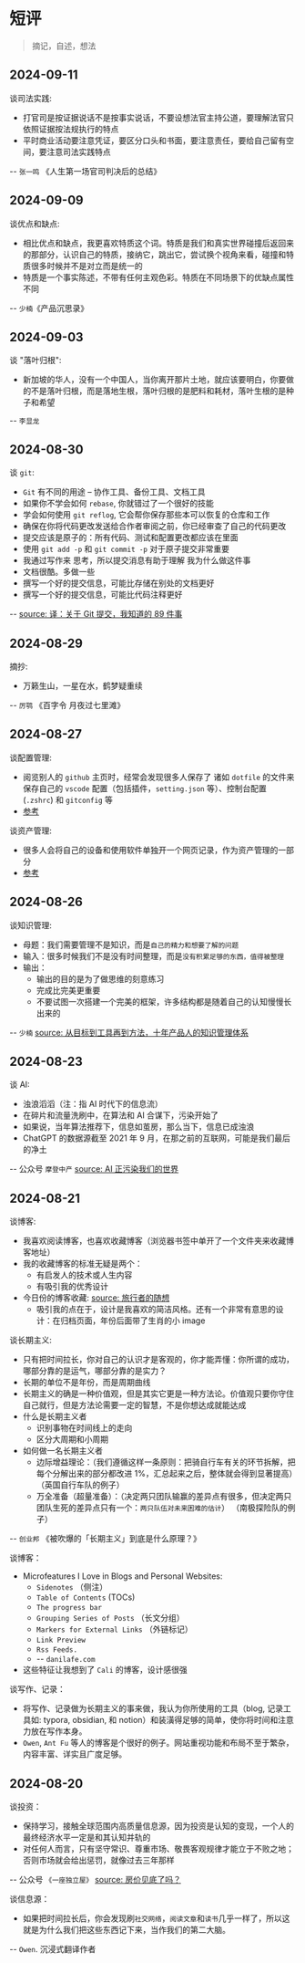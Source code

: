 # 短评

> 摘记，自述，想法

## 2024-09-11

谈司法实践:

- 打官司是按证据说话不是按事实说话，不要设想法官主持公道，要理解法官只依照证据按法规执行的特点
- 平时商业活动要注意凭证，要区分口头和书面，要注意责任，要给自己留有空间，要注意司法实践特点

-- `张一鸣` 《人生第一场官司判决后的总结》

## 2024-09-09

谈优点和缺点:

- 相比优点和缺点，我更喜欢特质这个词。特质是我们和真实世界碰撞后返回来的那部分，认识自己的特质，接纳它，跳出它，尝试换个视角来看，碰撞和特质很多时候并不是对立而是统一的
- 特质是一个事实陈述，不带有任何主观色彩。特质在不同场景下的优缺点属性不同

-- `少楠`《产品沉思录》

## 2024-09-03

谈 "落叶归根":

- 新加坡的华人，没有一个中国人，当你离开那片土地，就应该要明白，你要做的不是落叶归根，而是落地生根，落叶归根的是肥料和耗材，落叶生根的是种子和希望

-- `李显龙`

## 2024-08-30

谈 `git`:

- `Git` 有不同的用途 – 协作工具、备份工具、文档工具
- 如果你不学会如何 `rebase`, 你就错过了一个很好的技能
- 学会如何使用 `git reflog`, 它会帮你保存那些本可以恢复的仓库和工作
- 确保在你将代码更改发送给合作者审阅之前，你已经审查了自己的代码更改
- 提交应该是原子的：所有代码、测试和配置更改都应该在里面
- 使用 `git add -p` 和 `git commit -p` 对于原子提交非常重要
- 我通过写作来 思考，所以提交消息有助于理解 我为什么做这件事
- 文档很酷。多做一些
- 撰写一个好的提交信息，可能比存储在别处的文档更好
- 撰写一个好的提交信息，可能比代码注释更好

-- [source: 译：关于 Git 提交，我知道的 89 件事](https://sorrycc.com/things-know-commits/)

## 2024-08-29

摘抄:

- 万籁生山，一星在水，鹤梦疑重续

-- `厉鹗` 《百字令 月夜过七里滩》

## 2024-08-27

谈配置管理:

- 阅览别人的 `github` 主页时，经常会发现很多人保存了 诸如 `dotfile` 的文件来保存自己的 `vscode` 配置（包括插件，`setting.json` 等）、控制台配置 (`.zshrc`) 和 `gitconfig` 等
- [参考](https://gist.github.com/hyoban/7943d4c59c43b79d3f8388671437fe11)

谈资产管理:

- 很多人会将自己的设备和使用软件单独开一个网页记录，作为资产管理的一部分
- [参考](https://paulstamatiou.com/stuff-i-use/)

## 2024-08-26

谈知识管理:

- 母题：我们需要管理不是知识，而是`自己的精力和想要了解的问题`
- 输入：很多时候我们不是没有时间整理，而是`没有积累足够的东西，值得被整理`
- 输出：
  - 输出的目的是为了做思维的刻意练习
  - 完成比完美更重要
  - 不要试图一次搭建一个完美的框架，许多结构都是随着自己的认知慢慢长出来的

-- `少楠` [source: 从目标到工具再到方法，十年产品人的知识管理体系](https://sspai.com/post/66474)

## 2024-08-23

谈 AI:

- 浊浪滔滔（注：指 AI 时代下的信息流）
- 在碎片和流量洗刷中，在算法和 AI 合谋下，污染开始了
- 如果说，当年算法推荐下，信息如茧房，那么当下，信息已成浊浪
- ChatGPT 的数据源截至 2021 年 9 月，在那之前的互联网，可能是我们最后的净土

-- 公众号 `摩登中产` [source: AI 正污染我们的世界](https://mp.weixin.qq.com/s/im7tzILFielGy38Y2WP-ig)

## 2024-08-21

谈博客:

- 我喜欢阅读博客，也喜欢收藏博客（浏览器书签中单开了一个文件夹来收藏博客地址）
- 我的收藏博客的标准无疑是两个：
  - 有启发人的技术或人生内容
  - 有吸引我的优秀设计
- 今日份的博客收藏: [source: 旅行者的随想](https://blog.besscroft.com/)
  - 吸引我的点在于，设计是我喜欢的简洁风格。还有一个非常有意思的设计：在归档页面，年份后面带了生肖的小 image

谈长期主义:

- 只有把时间拉长，你对自己的认识才是客观的，你才能弄懂：你所谓的成功，哪部分靠的是运气，哪部分靠的是实力？
- 长期的单位不是年份，而是周期曲线
- 长期主义的确是一种价值观，但是其实它更是一种方法论。价值观只要你守住自己就行，但是方法论需要一定的智慧，不是你想达成就能达成
- 什么是长期主义者
  - 识别事物在时间线上的走向
  - 区分大周期和小周期
- 如何做一名长期主义者
  - 边际增益理论：（我们遵循这样一条原则：把骑自行车有关的环节拆解，把每个分解出来的部分都改进 1%，汇总起来之后，整体就会得到显著提高）（英国自行车队的例子）
  - 万全准备（超量准备）：（决定两只团队输赢的差异点有很多，但决定两只团队生死的差异点只有一个：`两只队伍对未来困难的估计`） （南极探险队的例子）

-- `创业邦` 《被吹爆的「长期主义」到底是什么原理？》

谈博客：

- Microfeatures I Love in Blogs and Personal Websites:
  - `Sidenotes` （侧注）
  - `Table of Contents` (TOCs)
  - `The progress bar`
  - `Grouping Series of Posts` （长文分组）
  - `Markers for External Links` （外链标记）
  - `Link Preview`
  - `Rss Feeds.`
  - -- `danilafe.com`
- 这些特征让我想到了 `Cali` 的博客，设计感很强

谈写作、记录：

- 将写作、记录做为长期主义的事来做，我认为你所使用的工具（blog, 记录工具如: typora, obsidian, 和 notion）和装潢得足够的简单，使你将时间和注意力放在写作本身。
- `Owen`, `Ant Fu` 等人的博客是个很好的例子。网站重视功能和布局不至于繁杂，内容丰富、详实且广度足够。

## 2024-08-20

谈投资：

- 保持学习，接触全球范围内高质量信息源，因为投资是认知的变现，一个人的最终经济水平一定是和其认知并轨的
- 对任何人而言，只有坚守常识、尊重市场、敬畏客观规律才能立于不败之地；否则市场就会给出惩罚，就像过去三年那样

-- 公众号 `《一座独立屋》` [source: 房价见底了吗？](https://mp.weixin.qq.com/s/Rndb8Vi8ibrljmBtt3HE1Q)

谈信息源：

- 如果把时间拉长后，你会发现刷`社交网络`，`阅读文章`和`读书`几乎一样了，所以这就是为什么我们把这些东西记下来，当作我们的第二大脑。

-- `Owen`. 沉浸式翻译作者
